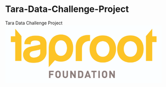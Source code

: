 # Tara-Data-Challenge-Project
Tara Data Challenge Project
![Tara Data Challenge Project](https://github.com/msiddant/Tara-Data-Challenge-Project/blob/master/TA%20project.PNG?raw=true "Tara Data Challenge Project")
